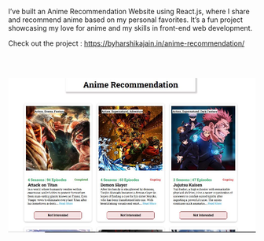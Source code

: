 I’ve built an Anime Recommendation Website using React.js, where I share and recommend anime based on my personal favorites.
It’s a fun project showcasing my love for anime and my skills in front-end web development.

Check out the project : https://byharshikajain.in/anime-recommendation/


<br>
<br>


![Alt Text](src/assets/anime_recommendation_using_react.JPG)

